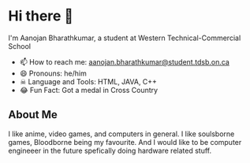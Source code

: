 # Hi there 🤑
I'm Aanojan Bharathkumar, a student at Western Technical-Commercial School

- 📫 How to reach me: aanojan.bharathkumar@student.tdsb.on.ca
- 😄 Pronouns: he/him
- ☠ Language and Tools: HTML, JAVA, C++
- 😂 Fun Fact: Got a medal in Cross Country

## About Me
I like anime, video games, and computers in general.  I like soulsborne games, Bloodborne being my favourite. And I would like to be computer engineeer in the future spefically doing hardware related stuff.
